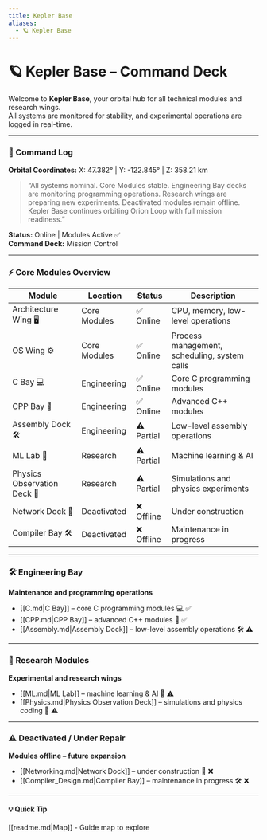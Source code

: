 ```yaml
---
title: Kepler Base
aliases:
  - 🪐 Kepler Base
---
```


# 🪐 Kepler Base – Command Deck

Welcome to **Kepler Base**, your orbital hub for all technical modules and research wings.  
All systems are monitored for stability, and experimental operations are logged in real-time.

---

### 📝 Command Log
**Orbital Coordinates:** X: 47.382° | Y: -122.845° | Z: 358.21 km  

> “All systems nominal. Core Modules stable. Engineering Bay decks are monitoring programming operations. Research wings are preparing new experiments. Deactivated modules remain offline. Kepler Base continues orbiting Orion Loop with full mission readiness.”

**Status:** Online | Modules Active ✅  
**Command Deck:** Mission Control  

---

### ⚡ Core Modules Overview

| Module | Location | Status | Description |
|--------|---------|--------|-------------|
| Architecture Wing 🖥️ | Core Modules | ✅ Online | CPU, memory, low-level operations |
| OS Wing ⚙️ | Core Modules | ✅ Online | Process management, scheduling, system calls |
| C Bay 💻 | Engineering | ✅ Online | Core C programming modules |
| CPP Bay 🚀 | Engineering | ✅ Online | Advanced C++ modules |
| Assembly Dock 🛠️ | Engineering | ⚠️ Partial | Low-level assembly operations |
| ML Lab 🤖 | Research | ⚠️ Partial | Machine learning & AI |
| Physics Observation Deck 🌌 | Research | ⚠️ Partial | Simulations and physics experiments |
| Network Dock 🔧 | Deactivated | ❌ Offline | Under construction |
| Compiler Bay 🛠️ | Deactivated | ❌ Offline | Maintenance in progress |

---

### 🛠️ Engineering Bay
**Maintenance and programming operations**

- [[C.md|C Bay]] – core C programming modules 💻 ✅  
- [[CPP.md|CPP Bay]] – advanced C++ modules 🚀 ✅  
- [[Assembly.md|Assembly Dock]] – low-level assembly operations 🛠️ ⚠️  

---

### 🔬 Research Modules
**Experimental and research wings**

- [[ML.md|ML Lab]] – machine learning & AI 🤖 ⚠️  
- [[Physics.md|Physics Observation Deck]] – simulations and physics coding 🌌 ⚠️  

---

### ⚠️ Deactivated / Under Repair
**Modules offline – future expansion**

- [[Networking.md|Network Dock]] – under construction 🔧 ❌  
- [[Compiler_Design.md|Compiler Bay]] – maintenance in progress 🛠️ ❌  

---

#### 💡 Quick Tip
[[readme.md|Map]] - Guide map to explore
